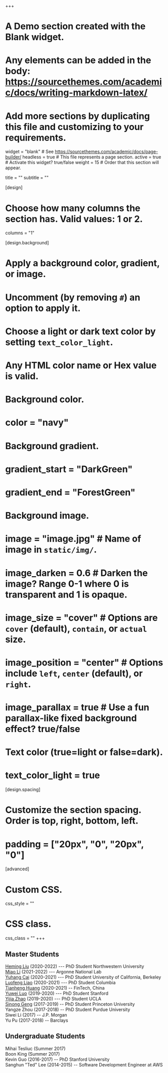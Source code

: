 +++
# A Demo section created with the Blank widget.
# Any elements can be added in the body: https://sourcethemes.com/academic/docs/writing-markdown-latex/
# Add more sections by duplicating this file and customizing to your requirements.

widget = "blank"  # See https://sourcethemes.com/academic/docs/page-builder/
headless = true  # This file represents a page section.
active = true  # Activate this widget? true/false
weight = 15  # Order that this section will appear.

title = ""
subtitle = ""

[design]
  # Choose how many columns the section has. Valid values: 1 or 2.
  columns = "1"

[design.background]
  # Apply a background color, gradient, or image.
  #   Uncomment (by removing `#`) an option to apply it.
  #   Choose a light or dark text color by setting `text_color_light`.
  #   Any HTML color name or Hex value is valid.

  # Background color.
  # color = "navy"

  # Background gradient.
  # gradient_start = "DarkGreen"
  # gradient_end = "ForestGreen"

  # Background image.
  # image = "image.jpg"  # Name of image in `static/img/`.
  # image_darken = 0.6  # Darken the image? Range 0-1 where 0 is transparent and 1 is opaque.
  # image_size = "cover"  #  Options are `cover` (default), `contain`, or `actual` size.
  # image_position = "center"  # Options include `left`, `center` (default), or `right`.
  # image_parallax = true  # Use a fun parallax-like fixed background effect? true/false

  # Text color (true=light or false=dark).
  # text_color_light = true

[design.spacing]
  # Customize the section spacing. Order is top, right, bottom, left.
  # padding = ["20px", "0", "20px", "0"]

[advanced]
 # Custom CSS.
 css_style = ""

 # CSS class.
 css_class = ""
+++


## Master Students

[Heming Liu](/authors/heming-liu/) (2020-2022) --- PhD Student Northwestern University  
[Miao Li](/authors/miao-li/) (2021-2022) --- Argonne National Lab   
[Yuhang Cai](/authors/yuhang-cai/) (2020-2021) --- PhD Student University of California, Berkeley   
[Luofeng Liao](/authors/luofeng-liao/) (2020-2021) --- PhD Student Columbia   
[Tianheng Huang](https://cam.uchicago.edu/people/alumni/) (2020-2021) -- FinTech, China   
[Yuwei Luo](/authors/yuwei-luo/) (2019-2020) --- PhD Student Stanford   
[Yijia Zhao](/authors/yijia-zhao/) (2019-2020) --- PhD Student UCLA   
[Sinong Geng](https://www.cs.princeton.edu/~sgeng/) (2017-2019) -- PhD Student Princeton University   
Yangze Zhou (2017-2018) -- PhD Student Purdue University     
Siwei Li (2017) -- J.P. Morgan   
Yu Pu (2017-2018) -- Barclays


## Undergraduate Students

Mihai Tesliuc (Summer 2017)   
Boon King (Summer 2017)      
Kevin Guo (2016-2017) -- PhD Stanford University   
Sanghun "Ted" Lee (2014-2015) -- Software Development Engineer at AWS   
